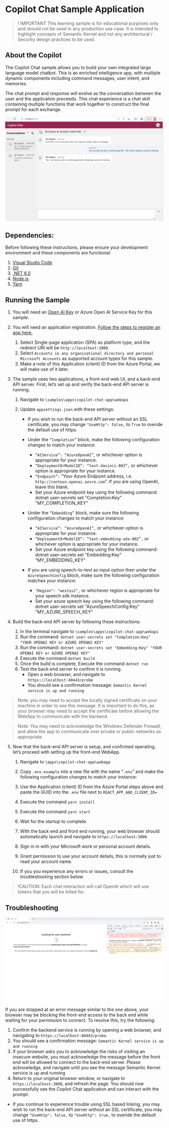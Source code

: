 # Copilot Chat Sample Application
>! IMPORTANT  This learning sample is for educational purposes only and should
 not be used in any production use case.  It is intended to highlight concepts of
 Semantic Kernel and not any architectural / Security design practices to be used.

## About the Copilot 
The Copilot Chat sample allows you to build your own integrated large language
model chatbot.  This is an enriched intelligence app, with multiple dynamic
components including command messages, user intent, and memories.  

The chat prompt and response will evolve as the conversation between the user
and the application proceeds.  This chat experience is a chat skill containing
multiple functions that work together to construct the final prompt for each
exchange.


![UI Sample](images/UI-Sample.png)

## Dependencies:

Before following these instructions, please ensure your development environment
and these components are functional:
1. [Visual Studio Code](https://code.visualstudio.com/Download)
2. [Git](https://git-scm.com/book/en/v2/Getting-Started-Installing-Git)
3. [.NET 6.0](https://dotnet.microsoft.com/en-us/download/dotnet/6.0)
4. [Node.js](https://nodejs.org/en/download)
5. [Yarn](https://classic.yarnpkg.com/lang/en/docs/install)


## Running the Sample
1. You will need an [Open AI Key](https://platform.openai.com/account/api-keys)
   or Azure Open AI Service Key for this sample.
2. You will need an application registration.
   [Follow the steps to register an app here.](https://learn.microsoft.com/en-us/azure/active-directory/develop/quickstart-register-app)

    1. Select Single-page application (SPA) as platform type, and the redirect
       URI will be `http://localhost:3000`.
    2. Select `Accounts in any organizational directory and personal Microsoft Accounts`
       as supported account types for this sample.
    3. Make a note of this Application (client) ID from the Azure Portal, we will
       make use of it later.
3. The sample uses two applications, a front-end web UI, and a back-end API server.
    First, let’s set up and verify the back-end API server is running.

    1. Navigate to `\samples\apps\copilot-chat-app\webapi`
    2. Update `appsettings.json` with these settings:

          * If you wish to run the back-end API server without an SSL certificate,
            you may change `"UseHttp": false,` to `True` to overide the default
            use of https.

          * Under the `“Completion”` block, make the following configuration
            changes to match your instance:

            * `“AIService”: “AzureOpenAI”`, or whichever option is appropriate for
              your instance.
            * `“DeploymentOrModelID”: “text-davinci-003”,` or whichever option is
              appropriate for your instance.  
            * `“Endpoint”:` “Your Azure Endpoint address, i.e. `http://contoso.openai.azure.com`”.
              If you are using OpenAI, leave this blank.
            * Set your Azure endpoint key using the following command: dotnet user-secrets set "Completion:Key" "MY_COMPLETION_KEY"

        * Under the `“Embedding”` block, make sure the following configuration
          changes to match your instance:
            * `“AIService”: “AzureOpenAI”,` or whichever option is appropriate
              for your instance.
            * `“DeploymentOrModelID”: “text-embedding-ada-002”,` or whichever
              option is appropriate for your instance.    
            * Set your Azure endpoint key using the following command: dotnet user-secrets set "Embedding:Key" "MY_EMBEDDING_KEY"
         
         * If you are using speech-to-text as input option then under the `AzureSpeechConfig` block, make sure the following configuration matches your instance:
            * `"Region": "westus2",` or whichever region is appropriate
              for your speech sdk instance.
            * Set your azure speech key using the following command: dotnet user-secrets set "AzureSpeechConfig:Key" "MY_AZURE_SPEECH_KEY"
            
4. Build the back-end API server by following these instructions:
    1. In the terminal navigate to  `\samples\apps\copilot-chat-app\webapi`
    2. Run the command: `dotnet user-secrets set "Completion:Key"  "YOUR OPENAI KEY or AZURE OPENAI KEY"`
    3. Run the command: `dotnet user-secrets set "Embedding:Key" "YOUR OPENAI KEY or AZURE OPENAI KEY"`
    4. Execute the command `dotnet build`
    5. Once the build is complete, Execute the command `dotnet run`
    6. Test the back-end server to confirm it is running.
        * Open a web browser, and navigate to `https://localhost:40443/probe`
        * You should see a confirmation message: `Semantic Kernel service is up and running`

>Note: you may need to accept the locally signed certificate on your machine
 in order to see this message.  It is important to do this, as your browser may
 need to accept the certificate before allowing the WebApp to communicate
 with the backend.

>Note: You may need to acknowledge the Windows Defender Firewall, and allow
 the app to communicate over private or public netowrks as appropriate.

 
5. Now that the back-end API server is setup, and confirmed operating, let’s
   proceed with setting up the front-end WebApp.
    1. Navigate to `\apps\copilot-chat-app\webapp`
    2. Copy `.env.example` into a new file with the name “`.env`” and make the
       following configuration changes to match your instance:
    3. Use the Application (client) ID from the Azure Portal steps above and
       paste the GUID into the `.env` file next to `REACT_APP_AAD_CLIENT_ID= `
    4. Execute the command `yarn install`
    5. Execute the command `yarn start`

    6. Wait for the startup to complete.
    7. With the back end and front end running, your web browser should automatically
       launch and navigate to `https://localhost:3000`
    8. Sign in in with your Microsoft work or personal account details.
    9. Grant permission to use your account details, this is normally just to
       read your account name.
    10. If you you experience any errors or issues, consult the troubleshooting
        section below.

> !CAUTION: Each chat interaction will call OpenAI which will use tokens that you will be billed for.

## Troubleshooting
![](images/Cert-Issue.png)

If you are stopped at an error message similar to the one above, your browser
may be blocking the front-end access to the back end while waiting for your
permission to connect.
To resolve this, try the following:

1. Confirm the backend service is running by opening a web browser, and navigating
   to `https://localhost:40443/probe`.
2. You should see a confirmation message: `Semantic Kernel service is up and running`
3. If your browser asks you to acknowledge the risks of visiting an insecure
   website, you must acknowledge the message before the front end will be
   allowed to connect to the back-end server.  Please acknowledge, and navigate
   until you see the message Semantic Kernel service is up and running
4. Return to your original browser window, or navigate to `https://localhost:3000`,
   and refresh the page. You should now successfully see the Copilot Chat
   application and can interact with the prompt.

* If you continue to experience trouble using SSL based linking, you may wish to
  run the back-end API server without an SSL certificate, you may change
  `"UseHttp": false,` to `"UseHttp": true,` to overide the default use of https.
